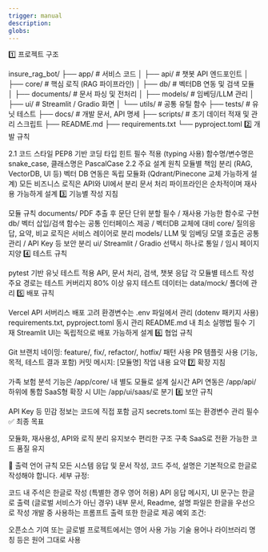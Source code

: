 ```yaml
---
trigger: manual
description: 
globs: 
---
```


1️⃣ 프로젝트 구조

insure_rag_bot/
├── app/                    # 서비스 코드
│   ├── api/                # 챗봇 API 엔드포인트
│   ├── core/               # 핵심 로직 (RAG 파이프라인)
│   ├── db/                 # 벡터DB 연동 및 검색 모듈
│   ├── documents/          # 문서 파싱 및 전처리
│   ├── models/             # 임베딩/LLM 관리
│   ├── ui/                 # Streamlit / Gradio 화면
│   └── utils/              # 공통 유틸 함수
├── tests/                  # 유닛 테스트
├── docs/                   # 개발 문서, API 명세
├── scripts/                # 초기 데이터 적재 및 관리 스크립트
├── README.md
├── requirements.txt
└── pyproject.toml
2️⃣ 개발 규칙

2.1 코드 스타일
PEP8 기반 코딩
타입 힌트 필수 적용 (typing 사용)
함수명/변수명은 snake_case, 클래스명은 PascalCase
2.2 주요 설계 원칙
모듈별 책임 분리 (RAG, VectorDB, UI 등)
벡터 DB 연동은 독립 모듈화 (Qdrant/Pinecone 교체 가능하게 설계)
모든 비즈니스 로직은 API와 UI에서 분리
문서 처리 파이프라인은 순차적이며 재사용 가능하게 설계
3️⃣ 기능별 작성 지침

모듈	규칙
documents/	PDF 추출 후 문단 단위 분할 필수 / 재사용 가능한 함수로 구현
db/	벡터 삽입/검색 함수는 공통 인터페이스 제공 / 벡터DB 교체에 대비
core/	질의응답, 요약, 비교 로직은 서비스 레이어로 분리
models/	LLM 및 임베딩 모델 호출은 공통 관리 / API Key 등 보안 분리
ui/	Streamlit / Gradio 선택시 하나로 통일 / 임시 페이지 지양
4️⃣ 테스트 규칙

pytest 기반 유닛 테스트 적용
API, 문서 처리, 검색, 챗봇 응답 각 모듈별 테스트 작성
주요 경로는 테스트 커버리지 80% 이상 유지
테스트 데이터는 data/mock/ 폴더에 관리
5️⃣ 배포 규칙

Vercel API 서버리스 배포 고려
환경변수는 .env 파일에서 관리 (dotenv 패키지 사용)
requirements.txt, pyproject.toml 동시 관리
README.md 내 최소 실행법 필수 기재
Streamlit UI는 독립적으로 배포 가능하게 설계
6️⃣ 협업 규칙

Git 브랜치 네이밍:
feature/, fix/, refactor/, hotfix/ 패턴 사용
PR 템플릿 사용 (기능, 목적, 테스트 결과 포함)
커밋 메시지:
[모듈명] 작업 내용 요약
7️⃣ 확장 지침

가족 보험 분석 기능은 /app/core/ 내 별도 모듈로 설계
실시간 API 연동은 /app/api/ 하위에 통합
SaaS형 확장 시 UI는 /app/ui/saas/로 분기
8️⃣ 보안 규칙

API Key 등 민감 정보는 코드에 직접 포함 금지
secrets.toml 또는 환경변수 관리 필수
✅ 최종 목표

모듈화, 재사용성, API와 로직 분리
유지보수 편리한 구조 구축
SaaS로 전환 가능한 코드 품질 유지

📑 출력 언어 규칙
모든 시스템 응답 및 문서 작성, 코드 주석, 설명은 기본적으로 한글로 작성해야 합니다.
세부 규정:

코드 내 주석은 한글로 작성 (특별한 경우 영어 허용)
API 응답 메시지, UI 문구는 한글로 출력 (글로벌 서비스가 아닌 경우)
내부 문서, Readme, 설명 파일은 한글을 우선으로 작성
개발 중 사용하는 프롬프트 출력 또한 한글로 제공
예외 조건:

오픈소스 기여 또는 글로벌 프로젝트에서는 영어 사용 가능
기술 용어나 라이브러리 명칭 등은 원어 그대로 사용